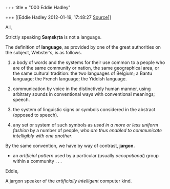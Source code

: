 +++
title = "000 Eddie Hadley"

+++
[[Eddie Hadley	2012-01-19, 17:48:27 [Source](https://groups.google.com/g/samskrita/c/j7kIhdQWyc0)]]



All,



Strictly speaking **Saṃskṛta** is not a language.



The definition of **language**, as provided by one of the great authorities on the subject, Webster’s, is as follows.



 1. a body of words and the systems for their use common to a people who are of the same community or nation, the same geographical area, or the same cultural tradition: the two languages of Belgium; a Bantu language; the French language; the Yiddish language.

 2. communication by voice in the distinctively human manner, using arbitrary sounds in conventional ways with conventional meanings; speech.

 3. the system of linguistic signs or symbols considered in the abstract (opposed to speech).

 4. any set or system of such symbols as *used in a more or less uniform fashion* by a number of people, *who are thus enabled to communicate intelligibly with one another*.





By the same convention, we have by way of contrast, **jargon.**



- an *artificial pattern* used by a particular (usually *occupational*) group within a community . . .





Eddie,



 A jargon speaker of the *artificially intelligent* computer kind.



